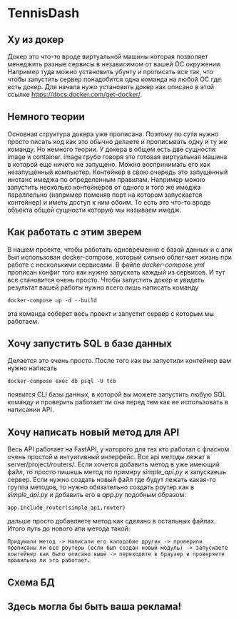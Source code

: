 # TennisDash
## Ху из докер
Докер это что-то вроде виртуальной машины которая позволяет менеджить разные сервисы в независимом от вашей ОС окружении. Например туда можно установить убунту и прописать все так, что чтобы запустить сервер понадобится одна команда на любой ОС где есть докер.
Для начала нужо установить докер как описано в этой ссылке https://docs.docker.com/get-docker/.
## Немного теории
Основная структура докера уже прописана. Поэтому по сути нужно просто писать код как это обычно делаете и прописывать одну и ту же команду. Но немного теории.
У докера в общем есть две сущности: image и container. image грубо говоря это готовая виртуальная машина в которой еще ничего не запущено. Можно воспринимать его как незапущенный компьютер. Контейнер в свою очередь это запущенный инстанс имеджа по определенным правилам. Например можно запустить несколько контейнеров от одного и того же имеджа параллельно (например поменяв порт на котором запускается контейнер) и иметь доступ к ним обоим. То есть это что-то вроде объекта общей сущности которую мы называем имедж.
## Как работать с этим зверем
В нашем проекте, чтобы работать одновременно с базой данных и с апи был использован docker-compose, который сильно облегчает жизнь при работе с несколькими сервисами. В файле *docker-compose.yml* прописан конфиг того как нужно запускать каждый из сервисов. И тут все становится очень просто. Чтобы запустить докер и увидеть результат вашей работы нужно всего лишь написать команду
```
docker-compose up -d --build
```
эта команда соберет весь проект и запустит сервер с которым мы работаем.
## Хочу запустить SQL в базе данных
Делается это очень просто. После того как вы запустили контейнер вам нужно написать
```
docker-compose exec db psql -U tcb
```
появится CLI базы данных, в которой вы можете запустить любую SQL команду и проверить работает ли она перед тем как ее использовать в написании API.
## Хочу написать новый метод для API
Весь API работает на FastAPI, у которого для тех кто работал с фласком очень простой и интуитивный интерфейс. Все api методы лежат в server/project/routers/. Если хочется добавить метод в уже имеющий файл, то просто пишешь метод по примеру *simple_api.py* и запускаешь сервер. Если нужно создать новый файл где будут лежать какая-то группа методов, то нужно обязательно создать роутер как в *simple_api.py* и добавить его в *app.py* подобным образом:
```
app.include_router(simple_api.router)
```
дальше просто добавляете метод как сделано в остальных файлах. Итого путь до нового апи метода такой:
```
Придумали метод -> Написали его наподобие других -> проверили прописаны ли все роутеры (если был создан новый модуль) -> запускаете контейнер как было описано выше -> переходите в браузер и проверяете правильно ли это работает.
```
## Схема БД
## Здесь могла бы быть ваша реклама!
